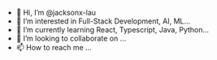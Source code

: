 - 👋 Hi, I’m @jacksonx-lau
- 👀 I’m interested in Full-Stack Development, AI, ML...
- 🌱 I’m currently learning React, Typescript, Java, Python...
- 💞️ I’m looking to collaborate on ...
- 📫 How to reach me ...

<!---
jacksonx-lau/jacksonx-lau is a ✨ special ✨ repository because its `README.md` (this file) appears on your GitHub profile.
You can click the Preview link to take a look at your changes.
--->
